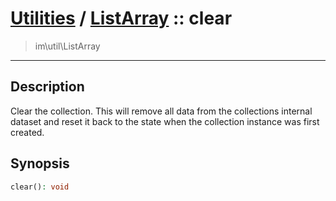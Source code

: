 # [Utilities](util.md) / [ListArray](util-ListArray.md) :: clear
 > im\util\ListArray
____

## Description
Clear the collection. This will remove all data from the
collections internal dataset and reset it back to the state
when the collection instance was first created.

## Synopsis
```php
clear(): void
```
